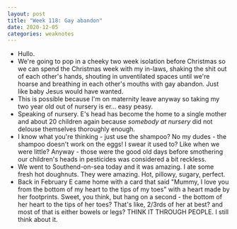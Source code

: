 ```yaml
---
layout: post
title: "Week 118: Gay abandon"
date: 2020-12-05
categories: weaknotes
---
```

* Hullo.
* We're going to pop in a cheeky two week isolation before Christmas so we can spend the Christmas week with my in-laws, shaking the shit out of each other's hands, shouting in unventilated spaces until we're hoarse and breathing in each other's mouths with gay abandon. Just like baby Jesus would have wanted.
* This is possible because I'm on maternity leave anyway so taking my two year old out of nursery is er... easy peasy.
* Speaking of nursery. E's head has become the home to a single mother and about 20 children again because _somebody at nursery_ did not delouse themselves thoroughly enough.
* I know what you're thinking - just use the shampoo? No my dudes - the shampoo doesn't work on the eggs! I swear it used to? Like when we were little? Anyway - those were the good old days before smothering our children's heads in pesticides was considered a bit reckless.
* We went to Southend-on-sea today and it was amazing. I ate some fresh hot doughnuts. They were amazing. Hot, pillowy, sugary, perfect.
* Back in February E came home with a card that said "Mummy, I love you from the bottom of my heart to the tips of my toes" with a heart made by her footprints. Sweet, you think, but hang on a second - the bottom of her heart to the tips of her toes? That's like, 2/3rds of her at best? and most of that is either bowels or legs? THINK IT THROUGH PEOPLE. I still think about it.
